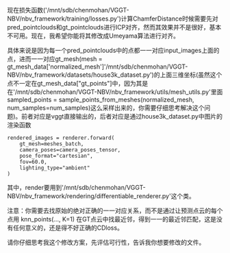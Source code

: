 现在损失函数('/mnt/sdb/chenmohan/VGGT-NBV/nbv_framework/training/losses.py')计算ChamferDistance时候需要先对pred_pointclouds和gt_pointclouds进行ICP对齐，然而其效果并不是很好，基本不可用。现在，我希望你能将其修改成Umeyama算法进行对齐。

具体来说是因为每一个pred_pointclouds中的点都一一对应input_images上面的点，进而一一对应gt_mesh(mesh = gt_mesh_data['normalized_mesh']'/mnt/sdb/chenmohan/VGGT-NBV/nbv_framework/datasets/house3k_dataset.py')的上面三维坐标(虽然这个点不一定在gt_mesh_data["gt_points"]中，因为其是在'/mnt/sdb/chenmohan/VGGT-NBV/nbv_framework/utils/mesh_utils.py'里面sampled_points = sample_points_from_meshes(normalized_mesh, num_samples=num_samples)这么采样出来的，你需要仔细思考解决这个问题)。前者对应是vggt直接输出的，后者对应是通过house3k_dataset.py中图片的渲染函数
```
rendered_images = renderer.forward(
	gt_mesh=meshes_batch,
	camera_poses=camera_poses_tensor,
	pose_format="cartesian",
	fov=60.0,
	lighting_type="ambient"
)
```
其中，render要用到'/mnt/sdb/chenmohan/VGGT-NBV/nbv_framework/rendering/differentiable_renderer.py'这个类。

注意：你需要去找原始的绝对正确的一一对应关系，而不是通过让预测点云的每个点用 knn_points(..., K=1) 在GT点云中找最近邻，得到一一的最近邻匹配，这是没有任何意义的，还是得不好正确的CDloss。

请你仔细思考我这个修改方案，先评估可行性，告诉我你想要修改的文件。